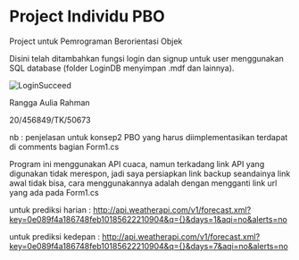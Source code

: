 # Project Individu PBO
Project untuk Pemrograman Berorientasi Objek

Disini telah ditambahkan fungsi login dan signup untuk user menggunakan SQL database (folder LoginDB menyimpan .mdf dan lainnya).

![LoginSucceed](https://user-images.githubusercontent.com/79177708/116429693-4e655780-a870-11eb-8193-30f91b9dd3b1.jpg)

Rangga Aulia Rahman

20/456849/TK/50673

nb : penjelasan untuk konsep2 PBO yang harus diimplementasikan terdapat di comments bagian Form1.cs

Program ini menggunakan API cuaca, namun terkadang link API yang digunakan tidak merespon, jadi saya persiapkan link backup seandainya link awal tidak bisa, cara menggunakannya adalah dengan mengganti link url yang ada pada Form1.cs

untuk prediksi harian : http://api.weatherapi.com/v1/forecast.xml?key=0e089f4a186748feb10185622210904&q={}&days=1&aqi=no&alerts=no

untuk prediksi kedepan : http://api.weatherapi.com/v1/forecast.xml?key=0e089f4a186748feb10185622210904&q={}&days=7&aqi=no&alerts=no


